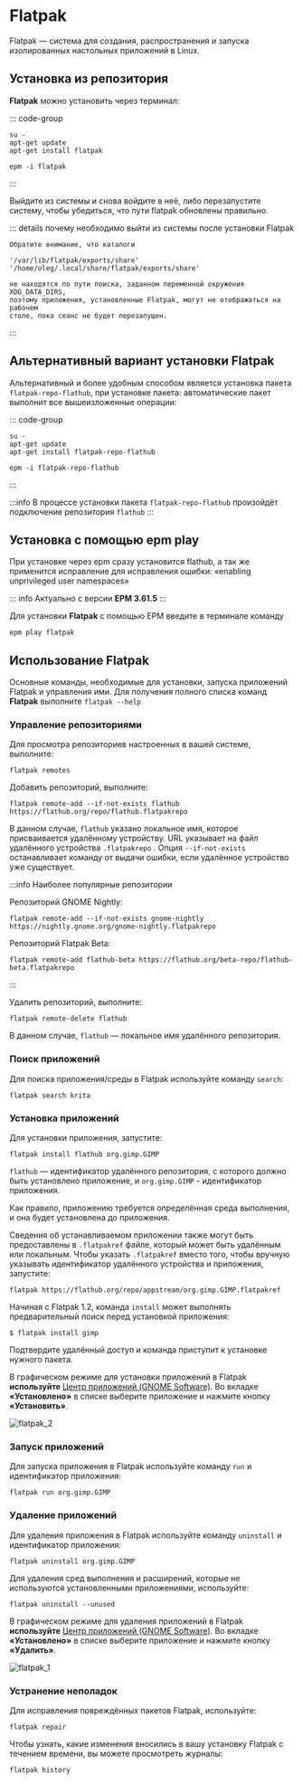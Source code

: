 # Flatpak

Flatpak — система для создания, распространения и запуска изолированных настольных приложений в Linux.

## Установка из репозитория

**Flatpak** можно установить через терминал:

::: code-group

```shell[apt-get]
su -
apt-get update
apt-get install flatpak
```

```shell[epm]
epm -i flatpak
```

:::

Выйдите из системы и снова войдите в неё, либо перезапустите систему, чтобы убедиться, что пути flatpak обновлены правильно.

::: details почему необходимо выйти из системы после установки Flatpak

```
Обратите внимание, что каталоги

'/var/lib/flatpak/exports/share'
'/home/oleg/.local/share/flatpak/exports/share'

не находятся по пути поиска, заданном переменной окружения XDG_DATA_DIRS,
поэтому приложения, установленные Flatpak, могут не отображаться на рабочем
столе, пока сеанс не будет перезапущен.
```

:::

## Альтернативный вариант установки Flatpak

Альтернативный и более удобным способом является установка пакета `flatpak-repo-flathub`, при установке пакета: автоматические пакет выполнит все вышеизложенные операции:

::: code-group

```shell[apt-get]
su -
apt-get update
apt-get install flatpak-repo-flathub
```

```shell[epm]
epm -i flatpak-repo-flathub
```

:::

:::info
В процессе установки пакета `flatpak-repo-flathub` произойдёт подключение репозитория `flathub`
:::

## Установка с помощью epm play

При установке через epm сразу установится flathub, а так же применится исправление для исправления ошибки: «enabling unprivileged user namespaces»

::: info
Актуально с версии **EPM 3.61.5**
:::

Для установки **Flatpak** с помощью EPM введите в терминале команду

```shell
epm play flatpak
```

## Использование Flatpak

Основные команды, необходимые для установки, запуска приложений Flatpak и управления ими. Для получения полного списка команд **Flatpak** выполните `flatpak --help`

### Управление репозиториями

Для просмотра репозиториев настроенных в вашей системе, выполните:

```shell
flatpak remotes
```

Добавить репозиторий, выполните:

```shell
flatpak remote-add --if-not-exists flathub https://flathub.org/repo/flathub.flatpakrepo
```

В данном случае, `flathub` указано локальное имя, которое присваивается удалённому устройству. URL указывает на файл удалённого устройства `.flatpakrepo` . Опция `--if-not-exists` останавливает команду от выдачи ошибки, если удалённое устройство уже существует.

:::info Наиболее популярные репозитории

Репозиторий GNOME Nightly:

```shell
flatpak remote-add --if-not-exists gnome-nightly https://nightly.gnome.org/gnome-nightly.flatpakrepo
```

Репозиторий Flatpak Beta:

```shell
flatpak remote-add flathub-beta https://flathub.org/beta-repo/flathub-beta.flatpakrepo
```

:::

Удалить репозиторий, выполните:

```shell
flatpak remote-delete flathub
```

В данном случае, `flathub` — локальное имя удалённого репозитория.

### Поиск приложений

Для поиска приложения/среды в Flatpak используйте команду `search`:

```shell
flatpak search krita
```

### Установка приложений

Для установки приложения, запустите:

```shell
flatpak install flathub org.gimp.GIMP
```

`flathub` — идентификатор удалённого репозитория, с которого должно быть установлено приложение, и `org.gimp.GIMP` - идентификатор приложения.

Как правило, приложению требуется определённая среда выполнения, и она будет установлена до приложения.

Сведения об устанавливаемом приложении также могут быть предоставлены в `.flatpakref` файле, который может быть удалённым или локальным. Чтобы указать `.flatpakref` вместо того, чтобы вручную указывать идентификатор удалённого устройства и приложения, запустите:

```shell
flatpak https://flathub.org/repo/appstream/org.gimp.GIMP.flatpakref
```

Начиная с Flatpak 1.2, команда `install` может выполнять предварительный поиск перед установкой приложения:

```shell
$ flatpak install gimp
```

Подтвердите удалённый доступ и команда приступит к установке нужного пакета.

В графическом режиме для установки приложений в Flatpak **используйте** [Центр приложений (GNOME Software)](/apps/gnome-software/). Во вкладке **«Установлено»** в списке выберите приложение и нажмите кнопку **«Установить»**.

![flatpak_2](/flatpak/flatpak_2.gif)

### Запуск приложений

Для запуска приложения в Flatpak используйте команду `run` и идентификатор приложения:

```shell
flatpak run org.gimp.GIMP
```

### Удаление приложений

Для удаления приложения в Flatpak используйте команду `uninstall` и идентификатор приложения:

```shell
flatpak uninstall org.gimp.GIMP
```

Для удаления сред выполнения и расширений, которые не используются установленными приложениями, используйте:

```shell
flatpak uninstall --unused
```

В графическом режиме для удаления приложений в Flatpak **используйте** [Центр приложений (GNOME Software)](/apps/gnome-software/). Во вкладке **«Установлено»** в списке выберите приложение и нажмите кнопку **«Удалить»**.

![flatpak_1](/flatpak/flatpak_1.gif)

### Устранение неполадок

Для исправления повреждённых пакетов Flatpak, используйте:

```shell
flatpak repair
```

Чтобы узнать, какие изменения вносились в вашу установку Flatpak с течением времени, вы можете просмотреть журналы:

```shell
flatpak history
```
